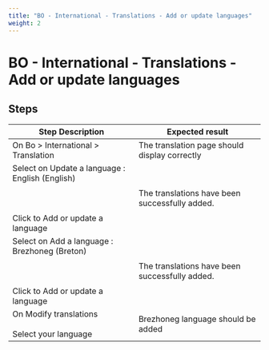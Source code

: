 ```yaml
---
title: "BO - International - Translations - Add or update languages"
weight: 2
---
```


# BO - International - Translations - Add or update languages
## Steps
| Step Description | Expected result |
| ----- | ----- |
| On Bo > International > Translation | The translation page should display correctly |
| Select on Update a language : English (English) <br><br> <br><br>Click to Add or update a language | The translations have been successfully added. |
| Select on Add a language : Brezhoneg (Breton) <br><br> <br><br>Click to Add or update a language | The translations have been successfully added. |
| On Modify translations<br><br>Select your language | Brezhoneg language should be added |
